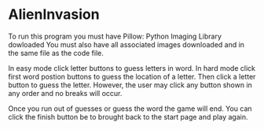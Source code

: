 # AlienInvasion
To run this program you must have Pillow: Python Imaging Library dowloaded
You must also have all associated images downloaded and in the same file as the code file.

In easy mode click letter buttons to guess letters in word. 
In hard mode click first word postion buttons to guess the location of a letter. Then click a letter button to guess the letter. 
However, the user may click any button shown in any order and no breaks will occur.

Once you run out of guesses or guess the word the game will end. You can click the finish button be to brought back to the start page and play again.
